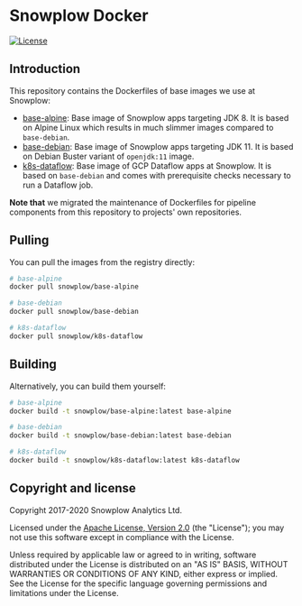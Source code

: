 # Snowplow Docker

[![License][license-image]][license]

## Introduction

This repository contains the Dockerfiles of base images we use at Snowplow:

- [base-alpine][base-alpine]: Base image of Snowplow apps targeting JDK 8. It is based on Alpine Linux which results in much slimmer images compared to `base-debian`.
- [base-debian][base-debian]: Base image of Snowplow apps targeting JDK 11. It is based on Debian Buster variant of `openjdk:11` image.
- [k8s-dataflow][k8s-dataflow]: Base image of GCP Dataflow apps at Snowplow. It is based on `base-debian` and comes with prerequisite checks necessary to run a Dataflow job.

**Note that** we migrated the maintenance of Dockerfiles for pipeline components from this repository to projects' own repositories.

## Pulling

You can pull the images from the registry directly:

```bash
# base-alpine
docker pull snowplow/base-alpine

# base-debian
docker pull snowplow/base-debian

# k8s-dataflow
docker pull snowplow/k8s-dataflow
```

## Building

Alternatively, you can build them yourself:

```bash
# base-alpine
docker build -t snowplow/base-alpine:latest base-alpine

# base-debian
docker build -t snowplow/base-debian:latest base-debian

# k8s-dataflow
docker build -t snowplow/k8s-dataflow:latest k8s-dataflow
```

## Copyright and license

Copyright 2017-2020 Snowplow Analytics Ltd.

Licensed under the [Apache License, Version 2.0][license] (the "License");
you may not use this software except in compliance with the License.

Unless required by applicable law or agreed to in writing, software
distributed under the License is distributed on an "AS IS" BASIS,
WITHOUT WARRANTIES OR CONDITIONS OF ANY KIND, either express or implied.
See the License for the specific language governing permissions and
limitations under the License.

[license-image]: https://img.shields.io/badge/license-Apache--2-blue.svg?style=flat
[license]: https://www.apache.org/licenses/LICENSE-2.0

[base-alpine]: https://hub.docker.com/r/snowplow/base-alpine

[base-debian]: https://hub.docker.com/r/snowplow/base-debian

[k8s-dataflow]: https://hub.docker.com/r/snowplow/k8s-dataflow
